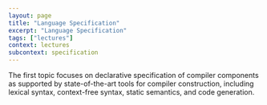 ```yaml
---
layout: page
title: "Language Specification"
excerpt: "Language Specification"
tags: ["lectures"]
context: lectures
subcontext: specification
---
```


The first topic focuses on declarative specification of compiler components as supported by state-of-the-art tools for compiler construction, including lexical syntax, context-free syntax, static semantics, and code generation.
